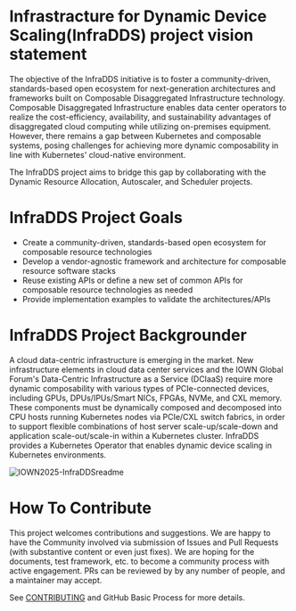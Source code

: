 # Infrastracture for Dynamic Device Scaling(InfraDDS) project vision statement

The objective of the InfraDDS initiative is to foster a community-driven, standards-based open ecosystem for next-generation architectures and frameworks built on Composable Disaggregated Infrastructure technology.
Composable Disaggregated Infrastructure enables data center operators to realize the cost-efficiency, availability, and sustainability advantages of disaggregated cloud computing while utilizing on-premises equipment.
However, there remains a gap between Kubernetes and composable systems, posing challenges for achieving more dynamic composability in line with Kubernetes' cloud-native environment.

The InfraDDS project aims to bridge this gap by collaborating with the Dynamic Resource Allocation, Autoscaler, and Scheduler projects.

# InfraDDS Project Goals
- Create a community-driven, standards-based open ecosystem for composable resource technologies
- Develop a vendor-agnostic framework and architecture for composable resource software stacks
- Reuse existing APIs or define a new set of common APIs for composable resource technologies as needed
- Provide implementation examples to validate the architectures/APIs

# InfraDDS Project Backgrounder
A cloud data-centric infrastructure is emerging in the market. New infrastructure elements in cloud data center services and the IOWN Global Forum's Data-Centric Infrastructure as a Service (DCIaaS) require more dynamic composability with various types of PCIe-connected devices, including GPUs, DPUs/IPUs/Smart NICs, FPGAs, NVMe, and CXL memory.
These components must be dynamically composed and decomposed into CPU hosts running Kubernetes nodes via PCIe/CXL switch fabrics, in order to support flexible combinations of host server scale-up/scale-down and application scale-out/scale-in within a Kubernetes cluster.
InfraDDS provides a Kubernetes Operator that enables dynamic device scaling in Kubernetes environments.

![IOWN2025-InfraDDSreadme](https://github.com/user-attachments/assets/f737661c-579f-4cbd-9c2e-d1c23de7f60d)

# How To Contribute
This project welcomes contributions and suggestions. We are happy to have the Community involved via submission of Issues and Pull Requests (with substantive content or even just fixes). We are hoping for the documents, test framework, etc. to become a community process with active engagement. PRs can be reviewed by by any number of people, and a maintainer may accept.

See [CONTRIBUTING](https://github.com/InfraDDS/composable-dra-driver/blob/main/CONTRIBUTING.md) and GitHub Basic Process for more details.
